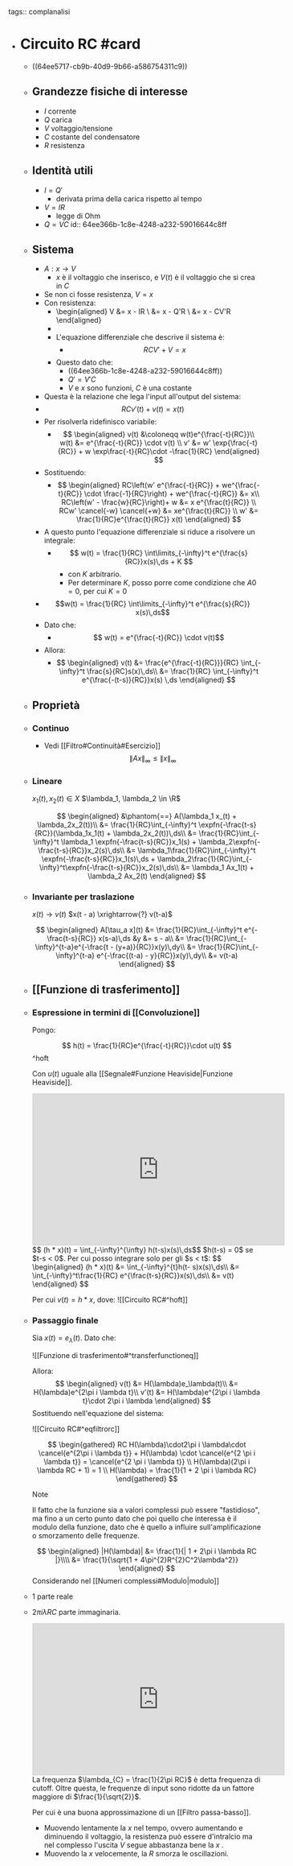 tags:: complanalisi

- # Circuito RC #card
	- ((64ee5717-cb9b-40d9-9b66-a586754311c9))
	- ## Grandezze fisiche di interesse
		- $I$ corrente
		- $Q$ carica
		- $V$ voltaggio/tensione
		- $C$ costante del condensatore
		- $R$ resistenza
	- ## Identità utili
		- $I = Q'$
			- derivata prima della carica rispetto al tempo
		- $V = IR$
			- legge di Ohm
		- $Q = VC$
		  id:: 64ee366b-1c8e-4248-a232-59016644c8ff
	- ## Sistema
		- $A: x \rightarrow V$
			- $x$ è il voltaggio che inserisco, e $V(t)$ è il voltaggio che si crea in $C$
		- Se non ci fosse resistenza, $V = x$
		- Con resistenza:
			- \begin{aligned}
			  V &= x - IR \\
			  &= x - Q'R \\
			  &= x - CV'R
			  \end{aligned}
			-
			- L'equazione differenziale che descrive il sistema è:
				- $$RCV' + V = x$$
			- Questo dato che:
				- ((64ee366b-1c8e-4248-a232-59016644c8ff))
				- $Q' = V'C$
				- $V$ e $x$ sono funzioni, $C$ è una costante
		- Questa è la relazione che lega l'input all'output del sistema:
		- $$RCv'(t) + v(t) = x(t)$$
		- Per risolverla ridefinisco variabile:
			- $$
			  \begin{aligned}
			  v(t) &\coloneqq w(t)e^{\frac{-t}{RC}}\\
			  w(t) &= e^{\frac{-t}{RC}} \cdot v(t) \\
			  v' &= w' \exp{\frac{-t}{RC}} + w \exp\frac{-t}{RC}\cdot -\frac{1}{RC}
			  \end{aligned}
			  $$
		- Sostituendo:
			- $$
			  \begin{aligned}
			  RC\left(w' e^{\frac{-t}{RC}} + we^{\frac{-t}{RC}} \cdot \frac{-1}{RC}\right) + we^{\frac{-t}{RC}} &= x\\
			  RC\left(w' - \frac{w}{RC}\right)+ w &= x e^{\frac{t}{RC}}  \\
			  RCw' \cancel{-w} \cancel{+w} &= xe^{\frac{t}{RC}} \\
			  w' &= \frac{1}{RC}e^{\frac{t}{RC}} x(t)
			  \end{aligned}
			  $$
		- A questo punto l'equazione differenziale si riduce a risolvere un integrale:
			- $$
			  w(t) = \frac{1}{RC} \int\limits_{-\infty}^t e^{\frac{s}{RC}}x(s)\,ds + K
			  $$
				- con $K$ arbitrario.
				- Per determinare $K$, posso porre come condizione che $A0 = 0$, per cui $K = 0$
		- $$w(t) = \frac{1}{RC} \int\limits_{-\infty}^t e^{\frac{s}{RC}} x(s)\,ds$$
		- Dato che:
			- $$ w(t) = e^{\frac{-t}{RC}} \cdot v(t)$$
		- Allora:
			- $$
			  \begin{aligned}
			  v(t) &= \frac{e^{\frac{-t}{RC}}}{RC} \int_{-\infty}^t \frac{s}{RC}s(x)\,ds\\
			  &= \frac{1}{RC} \int_{-\infty}^t e^{\frac{-(t-s)}{RC}}x(s) \,ds
			  \end{aligned}
			  $$
	- ## Proprietà
	- ### Continuo
		- Vedi [[Filtro#Continuità#Esercizio]]
		  $$\|Ax\|_\infty \le \|x\|_\infty$$
	- ### Lineare
	  
	  $x_1(t),x_2(t) \in X$
	  $\lambda_1, \lambda_2 \in \R$
	  
	  $$
	  \begin{aligned}
	  &\phantom{==} A(\lambda_1 x_(t) + \lambda_2x_2(t))\\
	  &= \frac{1}{RC}\int_{-\infty}^t \expfn{-\frac{t-s}{RC}}(\lambda_1x_1(t) + \lambda_2x_2(t))\,ds\\
	  &= \frac{1}{RC}\int_{-\infty}^t \lambda_1 \expfn{-\frac{t-s}{RC}}x_1(s) + \lambda_2\expfn{-\frac{t-s}{RC}}x_2(s)\,ds\\
	  &= \lambda_1\frac{1}{RC}\int_{-\infty}^t  \expfn{-\frac{t-s}{RC}}x_1(s)\,ds + \lambda_2\frac{1}{RC}\int_{-\infty}^t\expfn{-\frac{t-s}{RC}}x_2(s)\,ds\\
	  &= \lambda_1 Ax_1(t) + \lambda_2 Ax_2(t)
	  \end{aligned}
	  $$
	- ### Invariante per traslazione
	  
	  $x(t) \rightarrow v(t)$
	  $x(t - a) \xrightarrow{?} v(t-a)$
	  
	  $$
	  \begin{aligned}
	  A[\tau_a x](t) &= \frac{1}{RC}\int_{-\infty}^t e^{-\frac{t-s}{RC}} x(s-a)\,ds &y &= s - a\\
	  &= \frac{1}{RC}\int_{-\infty}^{t-a}e^{-\frac{t - (y+a)}{RC}}x(y)\,dy\\
	  &= \frac{1}{RC}\int_{-\infty}^{t-a} e^{-\frac{(t-a) - y}{RC}}x(y)\,dy\\
	  &= v(t-a)
	  \end{aligned}
	  $$
	- ## [[Funzione di trasferimento]]
	- ### Espressione in termini di [[Convoluzione]]
	  
	  Pongo:
	  
	  $$
	  h(t) = \frac{1}{RC}e^{\frac{-t}{RC}}\cdot u(t)
	  $$
	  ^hoft
	  
	  Con $u(t)$ uguale alla [[Segnale#Funzione Heaviside|Funzione Heaviside]].
	  <iframe class="desmos-graph" src="https://www.desmos.com/calculator/k9zd5s0wxc?embed" width="500" height="300" style="border: 1px solid #ccc" frameborder=0></iframe>
	  $$ (h * x)(t) = \int_{-\infty}^{\infty} h(t-s)x(s)\,ds$$
	  $h(t-s) = 0$ se $t-s < 0$.
	  Per cui posso integrare solo per gli $s < t$:
	  $$
	  \begin{aligned}
	  (h * x)(t) &= \int_{-\infty}^{t}h(t- s)x(s)\,ds\\
	  &= \int_{-\infty}^t\frac{1}{RC} e^{\frac{t-s}{RC}}x(s)\,ds\\
	  &= v(t)
	  \end{aligned}
	  $$
	  
	  Per cui $v(t) = h * x$, dove:
	  ![[Circuito RC#^hoft]]
	- ### Passaggio finale
	  
	  Sia $x(t) = e_\lambda(t)$.
	  Dato che:
	  
	  ![[Funzione di trasferimento#^transferfunctioneq]]
	  
	  Allora:
	  $$
	  \begin{aligned}
	  v(t) &= H(\lambda)e_\lambda(t)\\
	  &= H(\lambda)e^{2\pi i \lambda t}\\
	  v'(t) &= H(\lambda)e^{2\pi i \lambda t}\cdot 2\pi i \lambda
	  \end{aligned}
	  $$
	  Sostituendo nell'equazione del sistema:
	  
	  ![[Circuito RC#^eqfiltrorc]]
	  
	  
	  $$
	  \begin{gathered}
	  RC H(\lambda)\cdot2\pi i \lambda\cdot \cancel{e^{2\pi i \lambda t}} + H(\lambda) \cdot \cancel{e^{2 \pi i \lambda t}} = \cancel{e^{2 \pi i \lambda t}} \\
	  H(\lambda)(2\pi i \lambda RC + 1) = 1 \\
	  H(\lambda) = \frac{1}{1 + 2 \pi i \lambda RC}
	  \end{gathered}
	  $$
	  > [!note]
	  Il fatto che la funzione sia a valori complessi può essere "fastidioso", ma fino a un certo punto dato che poi quello che interessa è il modulo della funzione, dato che è quello a influire sull'amplificazione o smorzamento delle frequenze.
	  
	  $$
	  \begin{aligned}
	  |H(\lambda)| &=  \frac{1}{| 1 + 2\pi i \lambda RC |}\\\\
	  &= \frac{1}{\sqrt{1 + 4\pi^{2}R^{2}C^2\lambda^2}}
	  \end{aligned}
	  $$
	  Considerando nel [[Numeri complessi#Modulo|modulo]]
	- $1$ parte reale
	- $2\pi i \lambda RC$ parte immaginaria.
	  <iframe class="desmos-graph" src="https://www.desmos.com/calculator/4onthbjdxw?embed" width="500" height="300" style="border: 1px solid #ccc" frameborder=0></iframe>
	  La frequenza $\lambda_{C} = \frac{1}{2\pi RC}$ è detta frequenza di cutoff. Oltre questa, le frequenze di input sono ridotte da un fattore maggiore di $\frac{1}{\sqrt{2}}$.
	  
	  Per cui è una buona approssimazione di un [[Filtro passa-basso]].
		- Muovendo lentamente la $x$ nel tempo, ovvero aumentando e diminuendo il voltaggio, la resistenza può essere d'intralcio ma nel complesso l'uscita $V$ segue abbastanza bene la $x$ .
		- Muovendo la $x$ velocemente, la $R$ smorza le oscillazioni.